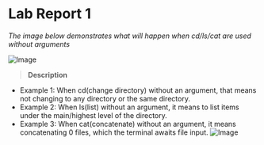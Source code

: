 # Lab Report 1
*The image below demonstrates what will happen when cd/ls/cat are used without arguments*

![Image](https://rxwy.github.io/cse15l-lab-reports/woarg.png)

> **Description**
* Example 1: When cd(change directory) without an argument, that means not changing to any directory or the same directory.
* Example 2: When ls(list) without an argument, it means to list items under the main/highest level of the directory.
* Example 3: When cat(concatenate) without an argument, it means concatenating 0 files, which the terminal awaits file input.
![Image](https://rxwy.github.io/cse15l-lab-reports/ls.png)
